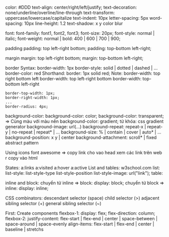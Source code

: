 color: #DDD
text-align: center/right/left/justify;
text-decoration: none/underline/overline/line-through
text-transform: uppercase/lowercase/capitalize
text-indent: 10px
letter-spacing: 5px
word-spacing: 10px
line-height: 1.2
text-shadow: x y color blur

font:
font-family: font1, font2, font3;
font-size: 20px;
font-style: normal | italic;
font-weight: normal | bold: 400 | 600 | 700 | 900;

padding
padding: top left-right bottom;
padding: top-bottom left-right;

margin
margin: top left-right bottom;
margin: top-bottom left-right;

border
Syntax:
    border-width: 1px
    border-style: solid | dotted | dashed | ...
    border-color: red
Shorthand:
    border: 1px solid red;
Note:
    border-width: top right bottom left
    border-width: top left-right bottom
    border-width: top-bottom left-right

    border-top-width: 1px;
    border-right-width: 1px;
    ...
    border-radius: 4px;
background-color:
    background-color: color;
    background-color: transparent; => Cùng màu với màu nền
    background-color: gradient; từ khóa: css gradient generator
    background-image: url(...)
    background-repeat: repeat-x | repeat-y | no-repeat | repeat* | ...
    background-size: % | contain | cover | auto* | ...
    background-position: x y | center
    background-attachment: scroll* | fixed
    abstract pattern 

Using icons
    font awesome => copy link cho vao head
    xem các link trên web r copy vào html


States:
    a:links
    a:visited
    a:hover
    a:active
List and tables: w3school.com
    list: 
        list-style: list-style-type list-style-position list-style-image: url("link");
    table:

inline and block:
    chuyển từ inline => block: display: block;
    chuyển từ block => inline: display: inline;

CSS combinators:
    descendant selector (space)
    child selector (>)
    adjacent sibling selector (+)
    general sibling selector (~)

First: Create components
flexbox-1:
    display: flex;
    flex-direction: column;
flexbox-2:
    justify-content: flex-start | flex-end | center | space-between | space-around | space-evenly
    align-items: flex-start | flex-end | center | baseline | stretchs